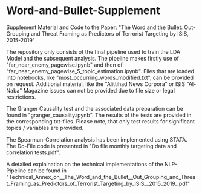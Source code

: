 # Word-and-Bullet-Supplement
Supplement Material and Code to the Paper: "The Word and the Bullet: Out-Grouping and Threat Framing as Predictors of Terrorist Targeting by ISIS, 2015-2019"

The repository only consists of the final pipeline used to train the LDA Model and the subsequent analysis. The pipeline makes firstly use of "far_near_enemy_pagewise.ipynb" and then of "far_near_enemy_pagewise_5_topic_estimation.ipynb". Files that are loaded into notebooks, like "most_occurring_words_modified.txt", can be provided on request. Additional material, like the "Alittihad News Corpora" or ISIS "Al-Naba" Magazine issues can not be provided due to file size or legal restrictions.

The Granger Causality test and the associated data preparation can be found in "granger_causality.ipynb". The results of the tests are provided in the corresponding txt-files. Please note, that only test results for significant topics / variables are provided.

The Spearman-Correlation analysis has been implemented using STATA. The Do-File code is presented in "Do file monthly targeting data and correlation tests.pdf".

A detailed explaination on the technical implementations of the NLP-Pipeline can be found in "Technical_Annex_on__The_Word_and_the_Bullet__Out_Grouping_and_Threat_Framing_as_Predictors_of_Terrorist_Targeting_by_ISIS__2015_2019_.pdf"
